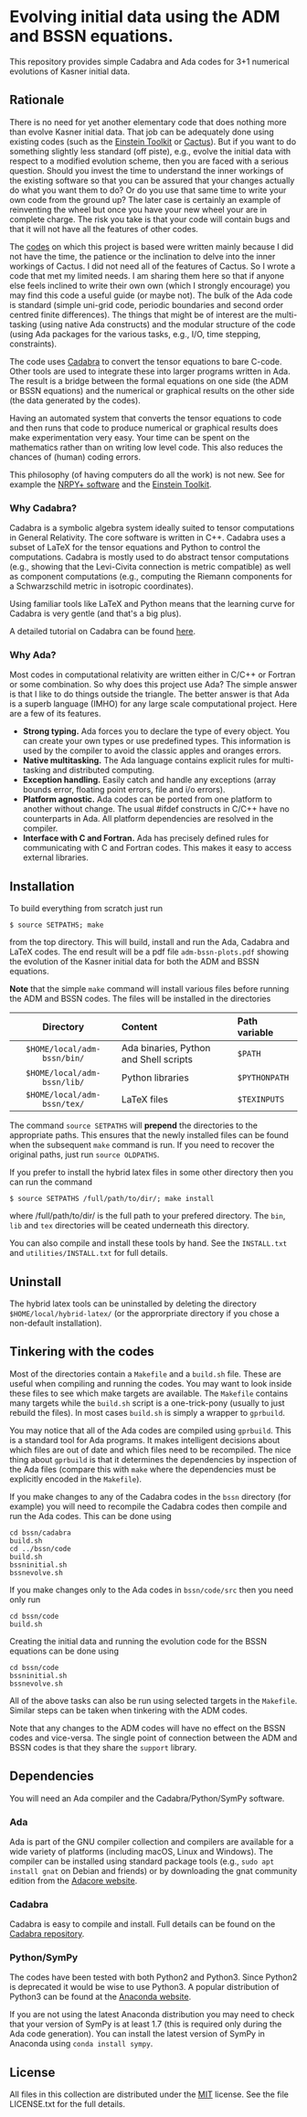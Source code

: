 # Evolving initial data using the ADM and BSSN equations.

This repository provides simple Cadabra and Ada codes for 3+1 numerical evolutions of Kasner initial data.

## Rationale

There is no need for yet another elementary code that does nothing more than evolve Kasner initial data. That job can be adequately done using existing codes (such as the [Einstein Toolkit][1] or [Cactus][2]). But if you want to do something slightly less standard (off piste), e.g., evolve the initial data with respect to a modified evolution scheme, then you are faced with a serious question. Should you invest the time to understand the inner workings of the existing software so that you can be assured that your changes actually do what you want them to do? Or do you use that same time to write your own code from the ground up? The later case is certainly an example of reinventing the wheel but once you have your new wheel your are in complete charge. The risk you take is that your code will contain bugs and that it will not have all the features of other codes.

The [codes][3] on which this project is based were written mainly because I did not have the time, the patience or the inclination to delve into the inner workings of Cactus. I did not need all of the features of Cactus. So I wrote a code that met my limited needs. I am sharing them here so that if anyone else feels inclined to write their own own (which I strongly encourage) you may find this code a useful guide (or maybe not). The bulk of the Ada code is standard (simple uni-grid code, periodic boundaries and second order centred finite differences). The things that might be of interest are the multi-tasking (using native Ada constructs) and the modular structure of the code (using Ada packages for the various tasks, e.g., I/O, time stepping, constraints).

The code uses [Cadabra][4] to convert the tensor equations to bare C-code. Other tools are used to integrate these into larger programs written in Ada. The result is a bridge between the formal equations on one side (the ADM or BSSN equations) and the numerical or graphical results on the other side (the data generated by the codes).

Having an automated system that converts the tensor equations to code and then runs that code to produce numerical or graphical results does make experimentation very easy. Your time can be spent on the mathematics rather than on writing low level code. This also reduces the chances of (human) coding errors.

This philosophy (of having computers do all the work) is not new. See for example the [NRPY+ software][5] and the [Einstein Toolkit][1].

### Why Cadabra?

Cadabra is a symbolic algebra system ideally suited to tensor computations in General Relativity. The core software is written in C++. Cadabra uses a subset of LaTeX for the tensor equations and Python to control the computations. Cadabra is mostly used to do abstract tensor computations (e.g., showing that the Levi-Civita connection is metric compatible) as well as component computations (e.g., computing the Riemann components for a Schwarzschild metric in isotropic coordinates).

Using familiar tools like LaTeX and Python means that the learning curve for Cadabra is very gentle (and that's a big plus).

A detailed tutorial on Cadabra can be found [here][6].

### Why Ada?

Most codes in computational relativity are written either in C/C++ or Fortran or some combination. So why does this project use Ada? The simple answer is that I like to do things outside the triangle. The better answer is that Ada is a superb language (IMHO) for any large scale computational project. Here are a few of its features.

* __Strong typing.__
Ada forces you to declare the type of every object. You can create your own types or use predefined types. This information is used by the compiler to avoid the classic apples and oranges errors.
* __Native multitasking.__
The Ada language contains explicit rules for multi-tasking and distributed computing.
* __Exception handling.__
Easily catch and handle any exceptions (array bounds error, floating point errors, file and i/o errors).
* __Platform agnostic.__
Ada codes can be ported from one platform to another without change. The usual #ifdef constructs in C/C++ have no counterparts in Ada. All platform dependencies are resolved in the compiler.
* __Interface with C and Fortran.__
Ada has precisely defined rules for communicating with C and Fortran codes. This makes it easy to access external libraries.

## Installation

To build everything from scratch just run

    $ source SETPATHS; make

from the top directory. This will build, install and run the Ada, Cadabra and LaTeX codes. The end result will be a pdf file `adm-bssn-plots.pdf` showing the evolution of the Kasner initial data for both the ADM and BSSN equations.

__Note__ that the simple `make` command will install various files before running the ADM and BSSN codes. The files will be installed in the directories

|  Directory  | Content | Path variable |
|:------------:|:--------|:-------------|
| `$HOME/local/adm-bssn/bin/` | Ada binaries, Python and Shell scripts | `$PATH` |
| `$HOME/local/adm-bssn/lib/` | Python libraries | `$PYTHONPATH` |
| `$HOME/local/adm-bssn/tex/` | LaTeX files | `$TEXINPUTS` |

The command `source SETPATHS` will __prepend__ the directories to the appropriate paths. This ensures that the newly installed files can be found when the subsequent `make` command is run. If you need to recover the original paths, just run `source OLDPATHS`.

If you prefer to install the hybrid latex files in some other directory then you can run the command

    $ source SETPATHS /full/path/to/dir/; make install

where /full/path/to/dir/ is the full path to your prefered directory. The `bin`, `lib` and `tex` directories will be ceated underneath this directory.

You can also compile and install these tools by hand. See the `INSTALL.txt` and `utilities/INSTALL.txt` for full details.

## Uninstall

The hybrid latex tools can be uninstalled by deleting the directory `$HOME/local/hybrid-latex/` (or the approrpriate directory if you chose a non-default installation).

## Tinkering with the codes

Most of the directories contain a `Makefile` and a `build.sh` file. These are useful when compiling and running the codes. You may want to look inside these files to see which make targets are available. The `Makefile` contains many targets while the `build.sh` script is a one-trick-pony (usually to just rebuild the files). In most cases `build.sh` is simply a wrapper to `gprbuild`.

You may notice that all of the Ada codes are compiled using `gprbuild`. This is a standard tool for Ada programs. It makes intelligent decisions about which files are out of date and which files need to be recompiled. The nice thing about `gprbuild` is that it determines the dependencies by inspection of the Ada files (compare this with `make` where the dependencies must be explicitly encoded in the `Makefile`).

If you make changes to any of the Cadabra codes in the `bssn` directory (for example) you will need to recompile the Cadabra codes then compile and run the Ada codes. This can be done using

```
cd bssn/cadabra
build.sh
cd ../bssn/code
build.sh
bssninitial.sh
bssnevolve.sh
```

If you make changes only to the Ada codes in `bssn/code/src` then you need only run

```
cd bssn/code
build.sh
```

Creating the initial data and running the evolution code for the BSSN equations can be done using

```
cd bssn/code
bssninitial.sh
bssnevolve.sh
```

All of the above tasks can also be run using selected targets in the `Makefile`. Similar steps can be taken when tinkering with the ADM codes.

Note that any changes to the ADM codes will have no effect on the BSSN codes and vice-versa. The single point of connection between the ADM and BSSN codes is that they share the `support` library.

## Dependencies

You will need an Ada compiler and the Cadabra/Python/SymPy software.

### Ada

Ada is part of the GNU compiler collection and compilers are available for a wide variety of platforms (including macOS, Linux and Windows). The compiler can be installed using standard package tools (e.g., `sudo apt install gnat` on Debian and friends) or by downloading the gnat community edition from the [Adacore website][7].

### Cadabra

Cadabra is easy to compile and install. Full details can be found on the [Cadabra repository][8].

### Python/SymPy

The codes have been tested with both Python2 and Python3. Since Python2 is deprecated it would be wise to use Python3. A popular distribution of Python3 can be found at the [Anaconda website][9].

If you are not using the latest Anaconda distribution you may need to check that your version of SymPy is at least 1.7 (this is required only during the Ada code generation). You can install the latest version of SymPy in Anaconda using `conda install sympy`.

## License

All files in this collection are distributed under the [MIT][10] license. See the file LICENSE.txt for the full details.

[1]: http://einsteintoolkit.org
[2]: https://cactuscode.org
[3]: https://journals.aps.org/prd/abstract/10.1103/PhysRevD.96.024037
[4]: https://cadabra.science
[5]: http://astro.phys.wvu.edu/bhathome/nrpy.html
[6]: https://github.com/leo-brewin/cadabra-tutorial
[7]: https://www.adacore.com/download/more/
[8]: https://github.com/kpeeters/cadabra2
[9]: https://www.anaconda.com/products/individual
[10]: https://opensource.org/licenses/MIT
